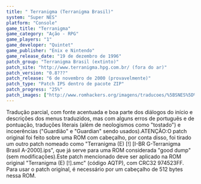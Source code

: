 ```yaml
---
title: " Terranigma (Terranigma Brasil)"
system: "Super NES"
platform: "Console"
game_title: "Terranigma"
game_category: "Ação - RPG"
game_players: "1"
game_developer: "Quintet"
game_publisher: "Enix e Nintendo"
game_release_date: "19 de dezembro de 1996"
patch_group: "Terranigma Brasil (extinto)"
patch_site: "http://www.terranigma.hpg.com.br/ (fora do ar)"
patch_version: "0.8???"
patch_release: "6 de novembro de 2000 (provavelmente)"
patch_type: "Patch IPS dentro de pacote ZIP"
patch_progress: "25%"
patch_images: ["http://www.romhackers.org/imagens/traducoes/%5BSNES%5D%20Terranigma%20-%201.png","http://www.romhackers.org/imagens/traducoes/%5BSNES%5D%20Terranigma%20-%20Terranigma%20Brasil%20-%202.png","http://www.romhackers.org/imagens/traducoes/%5BSNES%5D%20Terranigma%20-%20Terranigma%20Brasil%20-%203.png"]
---
```

Tradução parcial, com fonte acentuada e boa parte dos diálogos do início e descrições dos menus traduzidos, mas com alguns erros de português e de pontuação, traduções literais (além de neologismos como "tostado") e incoerências ("Guardião" e "Guardian" sendo usados).ATENÇÃO:O patch original foi feito sobre uma ROM com cabeçalho, por conta disso, foi tirado um outro patch nomeado como "Terranigma (E) [!] [I-BR G-Terranigma Brasil A-2000].ips", que já serve para uma ROM considerada "good dump" (sem modificações).Este patch mencionado deve ser aplicado na ROM original "Terranigma (E) [!].smc" (código AQTP), com CRC32 974523FF. Para usar o patch original, é necessário por um cabeçalho de 512 bytes nessa ROM.